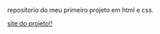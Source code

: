 repositorio do meu primeiro projeto em html e css.

<a href= "https://victorhugo-sys.github.io/primeiro_projeto/">site do projeto!!</a>